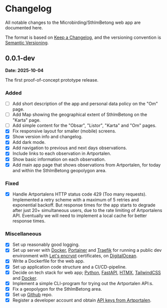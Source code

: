 # Changelog

All notable changes to the Microbirding/SthlmBetong web app are documented here.

The format is based on [Keep a Changelog](https://keepachangelog.com/en/1.1.0/), and the versioning convention is [Semantic Versioning](https://semver.org/spec/v2.0.0.html).

## 0.0.1-dev

**Date: 2025-10-04**

The first proof-of-concept prototype release.

### Added

- [ ] Add short description of the app and personal data policy on the "Om" page.
- [ ] Add Map showing the geographical extent of SthlmBetong on the "Karta" page.
- [ ] Add simple content for the "Obsar", "Listor", "Karta" and "Om" pages.
- [x] Fix responsive layout for smaller (mobile) screens.
- [x] Show version info and changelog.
- [x] Add dark mode.
- [x] Add navigation to previous and next days observations.
- [x] Include links to each observation in Artportalen.
- [x] Show basic information on each observation.
- [x] Add main app page that shows observations from Artportalen, for today and within the SthlmBetong geopolygon area.

### Fixed

- [x] Handle Artportalens HTTP status code 429 (Too many requests). Implemented a retry scheme with a maximum of 5 retries and exponential backoff. But response times for the app starts to degrade after just 20+ simultaneous users, due to the rate limiting of Artportalens API. Eventually we will need to implement a local cache for better response times.

### Miscellaneous

- [x] Set up reasonably good logging.
- [x] Set up server with [Docker](https://www.docker.com/), [Portainer](https://www.portainer.io/) and [Traefik](https://traefik.io/traefik) for running a public dev environment with [Let's encrypt](https://letsencrypt.org/) certificates, on [DigitalOcean](https://www.digitalocean.com/).
- [x] Write a Dockerfile for the web app.
- [x] Set up application code structure and a CI/CD-pipeline.
- [x] Decide on tech stack for web app; [Python](https://www.python.org/), [FastAPI](https://fastapi.tiangolo.com/), [HTMX](https://htmx.org/), [TailwindCSS](https://tailwindcss.com/) and [Docker](https://tailwindcss.com/).
- [x] Implement a simple CLI-program for trying out the Artportalen API:s.
- [x] Fix a geopolygon for the SthlmBetong area.
- [x] Set up [Github](https://github.com/) repo.
- [x] Register a developer account and obtain [API keys from Artportalen](https://api-portal.artdatabanken.se/).
